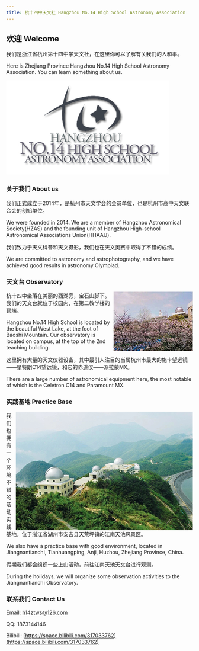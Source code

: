 ```yaml
---
title: 杭十四中天文社 Hangzhou No.14 High School Astronomy Association
---
```


## 欢迎 Welcome

我们是浙江省杭州第十四中学天文社，在这里你可以了解有关我们的人和事。

Here is Zhejiang Province Hangzhou No.14 High School Astronomy Association. You can learn something about us.

![14AA](tws.jpg)

### 关于我们 About us

我们正式成立于2014年，是杭州市天文学会的会员单位，也是杭州市高中天文联合会的创始单位。

We were founded in 2014. We are a member of Hangzhou Astronomical Society(HZAS) and the founding unit of Hangzhou High-school Astronomical Associations Union(HHAAU).

我们致力于天文科普和天文摄影，我们也在天文奥赛中取得了不错的成绩。

We are committed to astronomy and astrophotography, and we have achieved good results in astronomy Olympiad.

### 天文台 Observatory

<img style="float: right;" src="FQO.jpg">

杭十四中坐落在美丽的西湖旁，宝石山脚下。我们的天文台就位于校园内，在第二教学楼的顶端。

Hangzhou No.14 High School is located by the beautiful West Lake, at the foot of Baoshi Mountain. Our observatory is located on campus, at the top of the 2nd teaching building.

这里拥有大量的天文仪器设备，其中最引人注目的当属杭州市最大的施卡望远镜——星特朗C14望远镜，和它的赤道仪——派拉蒙MX。

There are a large number of astronomical equipment here, the most notable of which is the Celetron C14 and Paramount MX.

### 实践基地 Practice Base

<img style="float: right;" src="jntc.jpg">

我们也拥有一个环境不错的活动实践基地，位于浙江省湖州市安吉县天荒坪镇的江南天池风景区。

We also have a practice base with good environment, located in Jiangnantianchi, Tianhuangping, Anji, Huzhou, Zhejiang Province, China.

假期我们都会组织一些上山活动，前往江南天池天文台进行观测。

During the holidays, we will organize some observation activities to the Jiangnantianchi Observatory.

### 联系我们 Contact Us

Email: [h14ztws@126.com](mailto:h14ztws@126.com)

QQ: 1873144146

Bilibili: [https://space.bilibili.com/317033762](https://space.bilibili.com/317033762)
